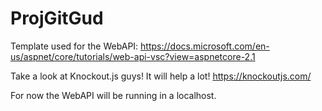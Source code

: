 # ProjGitGud

Template used for the WebAPI:
https://docs.microsoft.com/en-us/aspnet/core/tutorials/web-api-vsc?view=aspnetcore-2.1

Take a look at Knockout.js guys! It will help a lot!
https://knockoutjs.com/

For now the WebAPI will be running in a localhost.
